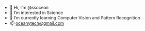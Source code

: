 - 👋 Hi, I’m @ssocean
- 👀 I’m interested in Science
- 🌱 I’m currently learning Computer Vision and Pattern Recognition
- 📫 oceanytech@gmail.com

<!---
ssocean/ssocean is a ✨ special ✨ repository because its `README.md` (this file) appears on your GitHub profile.
You can click the Preview link to take a look at your changes.
--->
